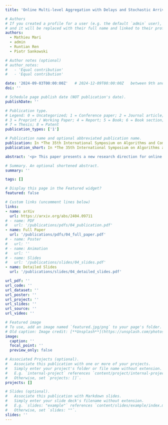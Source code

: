 ```yaml
---
title: 'Online Multi-level Aggregation with Delays and Stochastic Arrivals'

# Authors
# If you created a profile for a user (e.g. the default `admin` user), write the username (folder name) here
# and it will be replaced with their full name and linked to their profile.
authors:
  - Mathieu Mari
  - admin
  - Runtian Ren
  - Piotr Sankowski

# Author notes (optional)
# author_notes:
#   - 'Equal contribution'
#   - 'Equal contribution'

date: '2024-09-03T00:00:00Z'   # 2024-12-09T00:00:00Z   between 9th and 11th
doi: ''

# Schedule page publish date (NOT publication's date).
publishDate: ''

# Publication type.
# Legend: 0 = Uncategorized; 1 = Conference paper; 2 = Journal article;
# 3 = Preprint / Working Paper; 4 = Report; 5 = Book; 6 = Book section;
# 7 = Thesis; 8 = Patent
publication_types: ['1']

# Publication name and optional abbreviated publication name.
publication: In *The 35th International Symposium on Algorithms and Computation* **(ISAAC '24)**
publication_short: In *The 35th International Symposium on Algorithms and Computation* **(ISAAC '24)**

abstract: '<p> This paper presents a new research direction for online Multi-Level Aggregation (MLA) with delays. Given an edge-weighted rooted tree $T$ as input, a sequence of requests arriving at its vertices needs to be served in an online manner. A request $r$ is characterized by two parameters: its arrival time $t(r) > 0$ and location $l(r)$ being a vertex in tree $T$. Once $r$ arrives, we can either serve it immediately or postpone this action until any time $t > t(r)$. A request that has not been served at its arrival time is called pending up to the moment it gets served. We can serve several pending requests at the same time, paying a service cost equal to the weight of the subtree containing the locations of all the requests served and the root of $T$. Postponing the service of a request $r$ to time $t > t(r)$ generates an additional delay cost of $t - t(r)$. The goal is to serve all requests in an online manner such that the total cost (i.e., the total sum of service and delay costs) is minimized. The MLA problem is a generalization of several well-studied problems, including the TCP Acknowledgment (trees of depth 1), Joint Replenishment (depth 2), and Multi-Level Message Aggregation (arbitrary depth). The current best algorithm achieves a competitive ratio of $O(d^2)$, where $d$ denotes the depth of the tree. <p> Here, we consider a stochastic version of MLA where the requests follow a Poisson arrival process. We present a deterministic online algorithm that achieves a constant ratio of expectations, meaning that the ratio between the expected costs of the solution generated by our algorithm and the optimal offline solution is bounded by a constant. Our algorithm is obtained by carefully combining two strategies. In the first one, we plan periodic oblivious visits to the subset of frequent vertices, whereas in the second one, we greedily serve the pending requests in the remaining vertices. This problem is complex enough to demonstrate a very rare phenomenon that "single-minded" or "sample-average" strategies are not enough in stochastic optimization.'

# Summary. An optional shortened abstract.
summary: ''

tags: []

# Display this page in the Featured widget?
featured: false

# Custom links (uncomment lines below)
links:
- name: arXiv
  url: https://arxiv.org/abs/2404.09711
# - name: PDF
#   url: '/publications/pdfs/04_publication.pdf'
- name: Full Paper
  url: '/publications/pdfs/04_full_paper.pdf'
# - name: Poster
#   url: ''
# - name: Animation
#   url: ''
# - name: Slides
#   url: '/publications/slides/04_slides.pdf'
- name: Detailed Slides
  url: '/publications/slides/04_detailed_slides.pdf'

url_pdf: ''
url_code: ''
url_dataset: ''
url_poster: ''
url_project: ''
url_slides: ''
url_source: ''
url_video: ''

# Featured image
# To use, add an image named `featured.jpg/png` to your page's folder.
# Old caption: Image credit: [**Unsplash**](https://unsplash.com/photos/pLCdAaMFLTE)
image:
  caption: ''
  focal_point: ''
  preview_only: false

# Associated Projects (optional).
#   Associate this publication with one or more of your projects.
#   Simply enter your project's folder or file name without extension.
#   E.g. `internal-project` references `content/project/internal-project/index.md`.
#   Otherwise, set `projects: []`.
projects: []

# Slides (optional).
#   Associate this publication with Markdown slides.
#   Simply enter your slide deck's filename without extension.
#   E.g. `slides: "example"` references `content/slides/example/index.md`.
#   Otherwise, set `slides: ""`.
slides: ''
---
```


<!-- {{% callout note %}}
Click the _Cite_ button above to demo the feature to enable visitors to import publication metadata into their reference management software.
{{% /callout %}}

{{% callout note %}}
Create your slides in Markdown - click the _Slides_ button to check out the example.
{{% /callout %}}

Supplementary notes can be added here, including [code, math, and images](https://wowchemy.com/docs/writing-markdown-latex/). -->
